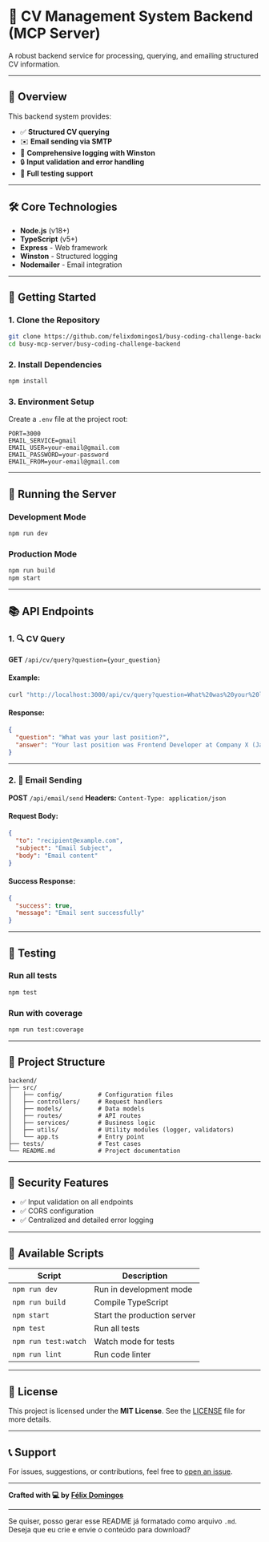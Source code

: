 
# 📄 CV Management System Backend (MCP Server)

A robust backend service for processing, querying, and emailing structured CV information.

---

## 📌 Overview

This backend system provides:

* ✅ **Structured CV querying**
* ✉️ **Email sending via SMTP**
* 🧾 **Comprehensive logging with Winston**
* 🔒 **Input validation and error handling**
* 🧪 **Full testing support**

---

## 🛠️ Core Technologies

* **Node.js** (v18+)
* **TypeScript** (v5+)
* **Express** - Web framework
* **Winston** - Structured logging
* **Nodemailer** - Email integration

---

## 🚀 Getting Started

### 1. Clone the Repository

```bash
git clone https://github.com/felixdomingos1/busy-coding-challenge-backend
cd busy-mcp-server/busy-coding-challenge-backend
```

### 2. Install Dependencies

```bash
npm install
```

### 3. Environment Setup

Create a `.env` file at the project root:

```env
PORT=3000
EMAIL_SERVICE=gmail
EMAIL_USER=your-email@gmail.com
EMAIL_PASSWORD=your-password
EMAIL_FROM=your-email@gmail.com
```

---

## 🏁 Running the Server

### Development Mode

```bash
npm run dev
```

### Production Mode

```bash
npm run build
npm start
```

---

## 📚 API Endpoints

### 1. 🔍 CV Query

**GET** `/api/cv/query?question={your_question}`

#### Example:

```bash
curl "http://localhost:3000/api/cv/query?question=What%20was%20your%20last%20position?"
```

#### Response:

```json
{
  "question": "What was your last position?",
  "answer": "Your last position was Frontend Developer at Company X (Jan 2020 - Present)"
}
```

---

### 2. 📧 Email Sending

**POST** `/api/email/send`
**Headers:** `Content-Type: application/json`

#### Request Body:

```json
{
  "to": "recipient@example.com",
  "subject": "Email Subject",
  "body": "Email content"
}
```

#### Success Response:

```json
{
  "success": true,
  "message": "Email sent successfully"
}
```

---

## 🧪 Testing

### Run all tests

```bash
npm test
```

### Run with coverage

```bash
npm run test:coverage
```

---

## 📂 Project Structure

```
backend/
├── src/
│   ├── config/          # Configuration files
│   ├── controllers/     # Request handlers
│   ├── models/          # Data models
│   ├── routes/          # API routes
│   ├── services/        # Business logic
│   ├── utils/           # Utility modules (logger, validators)
│   └── app.ts           # Entry point
├── tests/               # Test cases
└── README.md            # Project documentation
```

---

## 🔐 Security Features

* ✅ Input validation on all endpoints
* ✅ CORS configuration
* ✅ Centralized and detailed error logging

---

## 📜 Available Scripts

| Script               | Description                 |
| -------------------- | --------------------------- |
| `npm run dev`        | Run in development mode     |
| `npm run build`      | Compile TypeScript          |
| `npm start`          | Start the production server |
| `npm test`           | Run all tests               |
| `npm run test:watch` | Watch mode for tests        |
| `npm run lint`       | Run code linter             |

---

## 📝 License

This project is licensed under the **MIT License**.
See the [LICENSE](./LICENSE) file for more details.

---

## 📞 Support

For issues, suggestions, or contributions, feel free to [open an issue](https://github.com/felixdomingos1/busy-coding-challenge-backend/issues).

---

**Crafted with 💻 by [Félix Domingos](https://github.com/felixdomingos1)**

---

Se quiser, posso gerar esse README já formatado como arquivo `.md`. Deseja que eu crie e envie o conteúdo para download?

